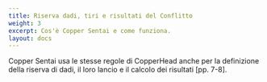 ```yaml
---
title: Riserva dadi, tiri e risultati del Conflitto
weight: 3
excerpt: Cos'è Copper Sentai e come funziona.
layout: docs
---
```

Copper Sentai usa le stesse regole di CopperHead anche per la definizione della riserva di dadi, il loro lancio e il calcolo dei risultati [pp. 7-8].